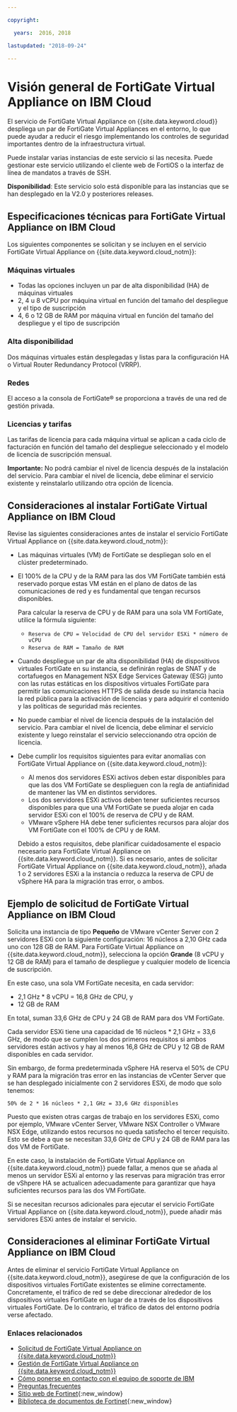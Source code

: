```yaml
---

copyright:

  years:  2016, 2018

lastupdated: "2018-09-24"

---
```


# Visión general de FortiGate Virtual Appliance on IBM Cloud

El servicio de FortiGate Virtual Appliance on {{site.data.keyword.cloud}} despliega un par de FortiGate Virtual Appliances en el entorno, lo que puede ayudar a reducir el riesgo implementando los controles de seguridad importantes dentro de la infraestructura virtual.

Puede instalar varias instancias de este servicio si las necesita. Puede gestionar este servicio utilizando el cliente web de FortiOS o la interfaz de línea de mandatos a través de SSH.

**Disponibilidad**: Este servicio solo está disponible para las instancias que se han desplegado en la V2.0 y posteriores releases.

## Especificaciones técnicas para FortiGate Virtual Appliance on IBM Cloud

Los siguientes componentes se solicitan y se incluyen en el servicio FortiGate Virtual Appliance on {{site.data.keyword.cloud_notm}}:

### Máquinas virtuales

* Todas las opciones incluyen un par de alta disponibilidad (HA) de máquinas virtuales
* 2, 4 u 8 vCPU por máquina virtual en función del tamaño del despliegue y el tipo de suscripción
* 4, 6 o 12 GB de RAM por máquina virtual en función del tamaño del despliegue y el tipo de suscripción

### Alta disponibilidad

Dos máquinas virtuales están desplegadas y listas para la configuración HA o Virtual Router Redundancy Protocol (VRRP).

### Redes

El acceso a la consola de FortiGate® se proporciona a través de una red de gestión privada.

### Licencias y tarifas

Las tarifas de licencia para cada máquina virtual se aplican a cada ciclo de facturación en función del tamaño del despliegue seleccionado y el modelo de licencia de suscripción mensual.

**Importante:** No podrá cambiar el nivel de licencia después de la instalación del servicio. Para cambiar el nivel de licencia, debe eliminar el servicio existente y reinstalarlo utilizando otra opción de licencia.

## Consideraciones al instalar FortiGate Virtual Appliance on IBM Cloud

Revise las siguientes consideraciones antes de instalar el servicio FortiGate Virtual Appliance on {{site.data.keyword.cloud_notm}}:
* Las máquinas virtuales (VM) de FortiGate se despliegan solo en el clúster predeterminado.
* El 100% de la CPU y de la RAM para las dos VM FortiGate también está reservado porque estas VM están en el plano de datos de las comunicaciones de red y es fundamental que tengan recursos disponibles.

  Para calcular la reserva de CPU y de RAM para una sola VM FortiGate, utilice la fórmula siguiente:
   * `Reserva de CPU = Velocidad de CPU del servidor ESXi * número de vCPU`
   * `Reserva de RAM = Tamaño de RAM`
* Cuando despliegue un par de alta disponibilidad (HA) de dispositivos virtuales FortiGate en su instancia, se definirán reglas de SNAT y de cortafuegos en Management NSX Edge Services Gateway (ESG) junto con las rutas estáticas en los dispositivos virtuales FortiGate para permitir las comunicaciones HTTPS de salida desde su instancia hacia la red pública para la activación de licencias y para adquirir el contenido y las políticas de seguridad más recientes.
* No puede cambiar el nivel de licencia después de la instalación del servicio. Para cambiar el nivel de licencia, debe eliminar el servicio existente y luego reinstalar el servicio seleccionando otra opción de licencia.
* Debe cumplir los requisitos siguientes para evitar anomalías con FortiGate Virtual Appliance on {{site.data.keyword.cloud_notm}}:
   * Al menos dos servidores ESXi activos deben estar disponibles para que las dos VM FortiGate se desplieguen con la regla de antiafinidad de mantener las VM en distintos servidores.
   * Los dos servidores ESXi activos deben tener suficientes recursos disponibles para que una VM FortiGate se pueda alojar en cada servidor ESXi con el 100% de reserva de CPU y de RAM.
   * VMware vSphere HA debe tener suficientes recursos para alojar dos VM FortiGate con el 100% de CPU y de RAM.

  Debido a estos requisitos, debe planificar cuidadosamente el espacio necesario para FortiGate Virtual Appliance on {{site.data.keyword.cloud_notm}}. Si es necesario, antes de solicitar FortiGate Virtual Appliance on {{site.data.keyword.cloud_notm}}, añada 1 o 2 servidores ESXi a la instancia o reduzca la reserva de CPU de vSphere HA para la migración tras error, o ambos.

## Ejemplo de solicitud de FortiGate Virtual Appliance on IBM Cloud

Solicita una instancia de tipo **Pequeño** de VMware vCenter Server con 2 servidores ESXi con la siguiente configuración: 16 núcleos a 2,10 GHz cada uno con 128 GB de RAM. Para FortiGate Virtual Appliance on {{site.data.keyword.cloud_notm}}, selecciona la opción **Grande** (8 vCPU y 12 GB de RAM) para el tamaño de despliegue y cualquier modelo de licencia de suscripción.

En este caso, una sola VM FortiGate necesita, en cada servidor:
* 2,1 GHz * 8 vCPU = 16,8 GHz de CPU, y
* 12 GB de RAM

En total, suman 33,6 GHz de CPU y 24 GB de RAM para dos VM FortiGate.

Cada servidor ESXi tiene una capacidad de 16 núcleos * 2,1 GHz = 33,6 GHz, de modo que se cumplen los dos primeros requisitos si ambos servidores están activos y hay al menos 16,8 GHz de CPU y 12 GB de RAM disponibles en cada servidor.

Sin embargo, de forma predeterminada vSphere HA reserva el 50% de CPU y RAM para la migración tras error en las instancias de vCenter Server que se han desplegado inicialmente con 2 servidores ESXi, de modo que solo tenemos:

`50% de 2 * 16 núcleos * 2,1 GHz = 33,6 GHz disponibles`

Puesto que existen otras cargas de trabajo en los servidores ESXi, como por ejemplo, VMware vCenter Server, VMware NSX Controller o VMware NSX Edge, utilizando estos recursos no queda satisfecho el tercer requisito. Esto se debe a que se necesitan 33,6 GHz de CPU y 24 GB de RAM para las dos VM de FortiGate.

En este caso, la instalación de FortiGate Virtual Appliance on {{site.data.keyword.cloud_notm}} puede fallar, a menos que se añada al menos un servidor ESXi al entorno y las reservas para migración tras error de vShpere HA se actualicen adecuadamente para garantizar que haya suficientes recursos para las dos VM FortiGate.

Si se necesitan recursos adicionales para ejecutar el servicio FortiGate Virtual Appliance on {{site.data.keyword.cloud_notm}}, puede añadir más servidores ESXi antes de instalar el servicio.

## Consideraciones al eliminar FortiGate Virtual Appliance on IBM Cloud

Antes de eliminar el servicio FortiGate Virtual Appliance on {{site.data.keyword.cloud_notm}}, asegúrese de que la configuración de los dispositivos virtuales FortiGate existentes se elimine correctamente. Concretamente, el tráfico de red se debe direccionar alrededor de los dispositivos virtuales FortiGate en lugar de a través de los dispositivos virtuales FortiGate. De lo contrario, el tráfico de datos del entorno podría verse afectado.

### Enlaces relacionados

* [Solicitud de FortiGate Virtual Appliance on {{site.data.keyword.cloud_notm}}](fortinetvm_ordering.html)
* [Gestión de FortiGate Virtual Appliance on {{site.data.keyword.cloud_notm}}](managingfortinetvm.html)
* [Cómo ponerse en contacto con el equipo de soporte de IBM](../vmonic/trbl_support.html)
* [Preguntas frecuentes](../vmonic/faq.html)
* [Sitio web de Fortinet](https://www.fortinet.com/){:new_window}
* [Biblioteca de documentos de Fortinet](http://docs.fortinet.com/fortigate/admin-guides){:new_window}
